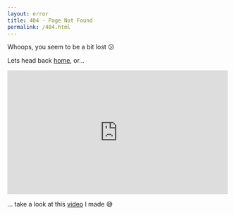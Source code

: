 ```yaml
---
layout: error
title: 404 - Page Not Found
permalink: /404.html
---
```


Whoops, you seem to be a bit lost 😕

Lets head back [home](https://jamesmilton.me/), or...

<iframe src="https://www.youtube.com/embed/k3busFl1yuU" width="500" height="281" frameborder="0" webkitallowfullscreen mozallowfullscreen allowfullscreen></iframe>
<p>... take a look at this <a href="https://www.youtube.com/embed/k3busFl1yuU">video</a> I made 😅</p>
